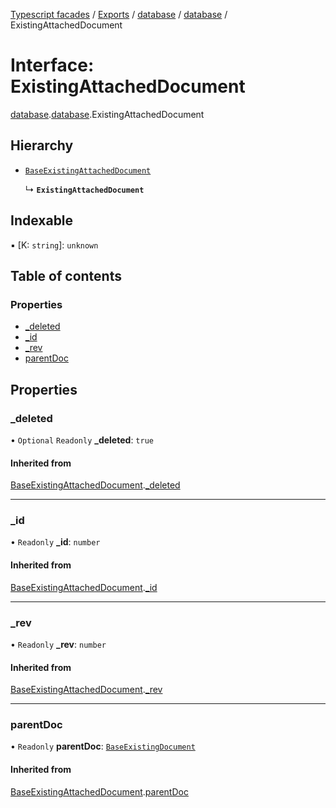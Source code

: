 [Typescript facades](../index.md) / [Exports](../modules.md) / [database](../modules/database.md) / [database](../modules/database.database-1.md) / ExistingAttachedDocument

# Interface: ExistingAttachedDocument

[database](../modules/database.md).[database](../modules/database.database-1.md).ExistingAttachedDocument

## Hierarchy

- [`BaseExistingAttachedDocument`](database.database-1.BaseExistingAttachedDocument.md)

  ↳ **`ExistingAttachedDocument`**

## Indexable

▪ [K: `string`]: `unknown`

## Table of contents

### Properties

- [\_deleted](database.database-1.ExistingAttachedDocument.md#_deleted)
- [\_id](database.database-1.ExistingAttachedDocument.md#_id)
- [\_rev](database.database-1.ExistingAttachedDocument.md#_rev)
- [parentDoc](database.database-1.ExistingAttachedDocument.md#parentdoc)

## Properties

### \_deleted

• `Optional` `Readonly` **\_deleted**: ``true``

#### Inherited from

[BaseExistingAttachedDocument](database.database-1.BaseExistingAttachedDocument.md).[_deleted](database.database-1.BaseExistingAttachedDocument.md#_deleted)

___

### \_id

• `Readonly` **\_id**: `number`

#### Inherited from

[BaseExistingAttachedDocument](database.database-1.BaseExistingAttachedDocument.md).[_id](database.database-1.BaseExistingAttachedDocument.md#_id)

___

### \_rev

• `Readonly` **\_rev**: `number`

#### Inherited from

[BaseExistingAttachedDocument](database.database-1.BaseExistingAttachedDocument.md).[_rev](database.database-1.BaseExistingAttachedDocument.md#_rev)

___

### parentDoc

• `Readonly` **parentDoc**: [`BaseExistingDocument`](database.database-1.BaseExistingDocument.md)

#### Inherited from

[BaseExistingAttachedDocument](database.database-1.BaseExistingAttachedDocument.md).[parentDoc](database.database-1.BaseExistingAttachedDocument.md#parentdoc)
